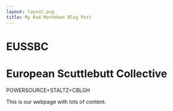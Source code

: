 ```yaml
---
layout: layout.pug
title: My Rad Markdown Blog Post
---
```

# EUSSBC

# European Scuttlebutt Collective

POWERSOURCE+STALTZ+CBLGH

This is our webpage with lots of content.
